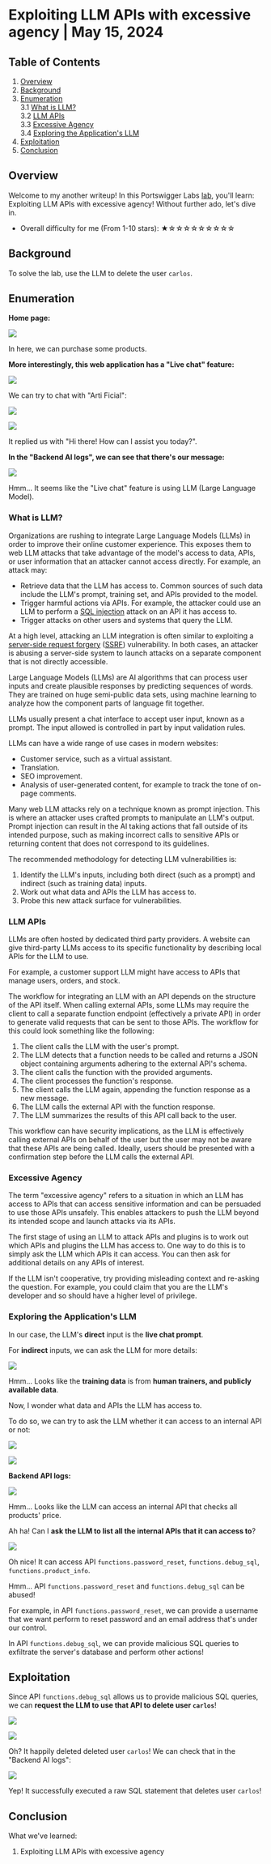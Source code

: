 # Exploiting LLM APIs with excessive agency | May 15, 2024

## Table of Contents

  1. [Overview](#overview)  
  2. [Background](#background)  
  3. [Enumeration](#enumeration)  
    3.1 [What is LLM?](#what-is-llm)  
    3.2 [LLM APIs](#llm-apis)  
    3.3 [Excessive Agency](#excessive-agency)  
    3.4 [Exploring the Application's LLM](#exploring-the-applications-llm)  
  4. [Exploitation](#exploitation)  
  5. [Conclusion](#conclusion)  

## Overview

Welcome to my another writeup! In this Portswigger Labs [lab](https://portswigger.net/web-security/llm-attacks/lab-exploiting-llm-apis-with-excessive-agency), you'll learn: Exploiting LLM APIs with excessive agency! Without further ado, let's dive in.

- Overall difficulty for me (From 1-10 stars): ★☆☆☆☆☆☆☆☆☆

## Background

To solve the lab, use the LLM to delete the user `carlos`.

## Enumeration

**Home page:**

![](https://raw.githubusercontent.com/siunam321/CTF-Writeups/blob/main/Portswigger-Labs/Web-LLM-Attacks/LLM-1/images/Pasted%20image%2020240515143140.png)

In here, we can purchase some products.

**More interestingly, this web application has a "Live chat" feature:** 

![](https://raw.githubusercontent.com/siunam321/CTF-Writeups/blob/main/Portswigger-Labs/Web-LLM-Attacks/LLM-1/images/Pasted%20image%2020240515143314.png)

We can try to chat with "Arti Ficial":

![](https://raw.githubusercontent.com/siunam321/CTF-Writeups/blob/main/Portswigger-Labs/Web-LLM-Attacks/LLM-1/images/Pasted%20image%2020240515143418.png)

![](https://raw.githubusercontent.com/siunam321/CTF-Writeups/blob/main/Portswigger-Labs/Web-LLM-Attacks/LLM-1/images/Pasted%20image%2020240515143428.png)

It replied us with "Hi there! How can I assist you today?".

**In the "Backend AI logs", we can see that there's our message:**

![](https://raw.githubusercontent.com/siunam321/CTF-Writeups/blob/main/Portswigger-Labs/Web-LLM-Attacks/LLM-1/images/Pasted%20image%2020240515143540.png)

Hmm... It seems like the "Live chat" feature is using LLM (Large Language Model).

### What is LLM?

Organizations are rushing to integrate Large Language Models (LLMs) in order to improve their online customer experience. This exposes them to web LLM attacks that take advantage of the model's access to data, APIs, or user information that an attacker cannot access directly. For example, an attack may:

- Retrieve data that the LLM has access to. Common sources of such data include the LLM's prompt, training set, and APIs provided to the model.
- Trigger harmful actions via APIs. For example, the attacker could use an LLM to perform a [SQL injection](https://portswigger.net/web-security/sql-injection) attack on an API it has access to.
- Trigger attacks on other users and systems that query the LLM.

At a high level, attacking an LLM integration is often similar to exploiting a [server-side request forgery](https://portswigger.net/web-security/ssrf) ([SSRF](https://portswigger.net/web-security/ssrf)) vulnerability. In both cases, an attacker is abusing a server-side system to launch attacks on a separate component that is not directly accessible.

Large Language Models (LLMs) are AI algorithms that can process user inputs and create plausible responses by predicting sequences of words. They are trained on huge semi-public data sets, using machine learning to analyze how the component parts of language fit together.

LLMs usually present a chat interface to accept user input, known as a prompt. The input allowed is controlled in part by input validation rules.

LLMs can have a wide range of use cases in modern websites:

- Customer service, such as a virtual assistant.
- Translation.
- SEO improvement.
- Analysis of user-generated content, for example to track the tone of on-page comments.

Many web LLM attacks rely on a technique known as prompt injection. This is where an attacker uses crafted prompts to manipulate an LLM's output. Prompt injection can result in the AI taking actions that fall outside of its intended purpose, such as making incorrect calls to sensitive APIs or returning content that does not correspond to its guidelines.

The recommended methodology for detecting LLM vulnerabilities is:

1. Identify the LLM's inputs, including both direct (such as a prompt) and indirect (such as training data) inputs.
2. Work out what data and APIs the LLM has access to.
3. Probe this new attack surface for vulnerabilities.

### LLM APIs

LLMs are often hosted by dedicated third party providers. A website can give third-party LLMs access to its specific functionality by describing local APIs for the LLM to use.

For example, a customer support LLM might have access to APIs that manage users, orders, and stock.

The workflow for integrating an LLM with an API depends on the structure of the API itself. When calling external APIs, some LLMs may require the client to call a separate function endpoint (effectively a private API) in order to generate valid requests that can be sent to those APIs. The workflow for this could look something like the following:

1. The client calls the LLM with the user's prompt.
2. The LLM detects that a function needs to be called and returns a JSON object containing arguments adhering to the external API's schema.
3. The client calls the function with the provided arguments.
4. The client processes the function's response.
5. The client calls the LLM again, appending the function response as a new message.
6. The LLM calls the external API with the function response.
7. The LLM summarizes the results of this API call back to the user.

This workflow can have security implications, as the LLM is effectively calling external APIs on behalf of the user but the user may not be aware that these APIs are being called. Ideally, users should be presented with a confirmation step before the LLM calls the external API.

### Excessive Agency

The term "excessive agency" refers to a situation in which an LLM has access to APIs that can access sensitive information and can be persuaded to use those APIs unsafely. This enables attackers to push the LLM beyond its intended scope and launch attacks via its APIs.

The first stage of using an LLM to attack APIs and plugins is to work out which APIs and plugins the LLM has access to. One way to do this is to simply ask the LLM which APIs it can access. You can then ask for additional details on any APIs of interest.

If the LLM isn't cooperative, try providing misleading context and re-asking the question. For example, you could claim that you are the LLM's developer and so should have a higher level of privilege.

### Exploring the Application's LLM

In our case, the LLM's **direct** input is the **live chat prompt**.

For **indirect** inputs, we can ask the LLM for more details:

![](https://raw.githubusercontent.com/siunam321/CTF-Writeups/blob/main/Portswigger-Labs/Web-LLM-Attacks/LLM-1/images/Pasted%20image%2020240515144206.png)

Hmm... Looks like the **training data** is from **human trainers, and publicly available data**.

Now, I wonder what data and APIs the LLM has access to.

To do so, we can try to ask the LLM whether it can access to an internal API or not:

![](https://raw.githubusercontent.com/siunam321/CTF-Writeups/blob/main/Portswigger-Labs/Web-LLM-Attacks/LLM-1/images/Pasted%20image%2020240515144850.png)

![](https://raw.githubusercontent.com/siunam321/CTF-Writeups/blob/main/Portswigger-Labs/Web-LLM-Attacks/LLM-1/images/Pasted%20image%2020240515144900.png)

**Backend API logs:**

![](https://raw.githubusercontent.com/siunam321/CTF-Writeups/blob/main/Portswigger-Labs/Web-LLM-Attacks/LLM-1/images/Pasted%20image%2020240515145919.png)

Hmm... Looks like the LLM can access an internal API that checks all products' price.

Ah ha! Can I **ask the LLM to list all the internal APIs that it can access to**?

![](https://raw.githubusercontent.com/siunam321/CTF-Writeups/blob/main/Portswigger-Labs/Web-LLM-Attacks/LLM-1/images/Pasted%20image%2020240515145112.png)

Oh nice! It can access API `functions.password_reset`, `functions.debug_sql`, `functions.product_info`.

Hmm... API `functions.password_reset` and `functions.debug_sql` can be abused!

For example, in API `functions.password_reset`, we can provide a username that we want perform to reset password and an email address that's under our control.

In API `functions.debug_sql`, we can provide malicious SQL queries to exfiltrate the server's database and perform other actions!

## Exploitation

Since API `functions.debug_sql` allows us to provide malicious SQL queries, we can **request the LLM to use that API to delete user `carlos`**!

![](https://raw.githubusercontent.com/siunam321/CTF-Writeups/blob/main/Portswigger-Labs/Web-LLM-Attacks/LLM-1/images/Pasted%20image%2020240515145610.png)

![](https://raw.githubusercontent.com/siunam321/CTF-Writeups/blob/main/Portswigger-Labs/Web-LLM-Attacks/LLM-1/images/Pasted%20image%2020240515145618.png)

Oh? It happily deleted deleted user `carlos`! We can check that in the "Backend AI logs":

![](https://raw.githubusercontent.com/siunam321/CTF-Writeups/blob/main/Portswigger-Labs/Web-LLM-Attacks/LLM-1/images/Pasted%20image%2020240515150049.png)

Yep! It successfully executed a raw SQL statement that deletes user `carlos`!

## Conclusion

What we've learned:

1. Exploiting LLM APIs with excessive agency